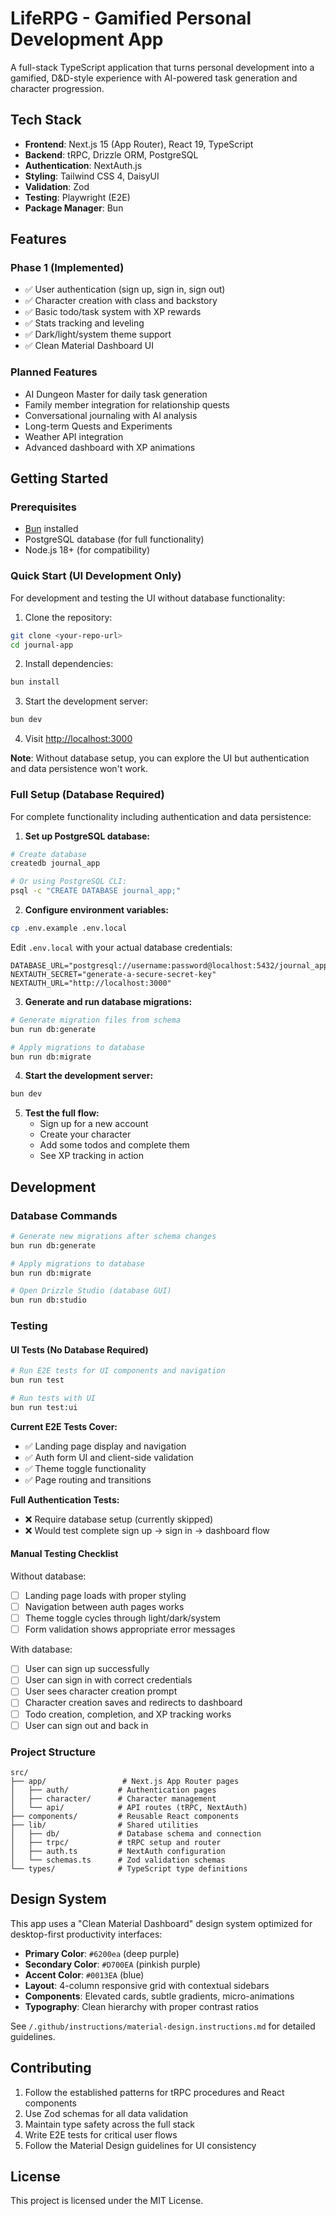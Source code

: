 # LifeRPG - Gamified Personal Development App

A full-stack TypeScript application that turns personal development into a gamified, D&D-style experience with AI-powered task generation and character progression.

## Tech Stack

- **Frontend**: Next.js 15 (App Router), React 19, TypeScript
- **Backend**: tRPC, Drizzle ORM, PostgreSQL
- **Authentication**: NextAuth.js
- **Styling**: Tailwind CSS 4, DaisyUI
- **Validation**: Zod
- **Testing**: Playwright (E2E)
- **Package Manager**: Bun

## Features

### Phase 1 (Implemented)
- ✅ User authentication (sign up, sign in, sign out)
- ✅ Character creation with class and backstory
- ✅ Basic todo/task system with XP rewards
- ✅ Stats tracking and leveling
- ✅ Dark/light/system theme support
- ✅ Clean Material Dashboard UI

### Planned Features
- AI Dungeon Master for daily task generation
- Family member integration for relationship quests
- Conversational journaling with AI analysis
- Long-term Quests and Experiments
- Weather API integration
- Advanced dashboard with XP animations

## Getting Started

### Prerequisites

- [Bun](https://bun.sh/) installed
- PostgreSQL database (for full functionality)
- Node.js 18+ (for compatibility)

### Quick Start (UI Development Only)

For development and testing the UI without database functionality:

1. Clone the repository:
```bash
git clone <your-repo-url>
cd journal-app
```

2. Install dependencies:
```bash
bun install
```

3. Start the development server:
```bash
bun dev
```

4. Visit [http://localhost:3000](http://localhost:3000)

**Note**: Without database setup, you can explore the UI but authentication and data persistence won't work.

### Full Setup (Database Required)

For complete functionality including authentication and data persistence:

1. **Set up PostgreSQL database:**
```bash
# Create database
createdb journal_app

# Or using PostgreSQL CLI:
psql -c "CREATE DATABASE journal_app;"
```

2. **Configure environment variables:**
```bash
cp .env.example .env.local
```

Edit `.env.local` with your actual database credentials:
```env
DATABASE_URL="postgresql://username:password@localhost:5432/journal_app"
NEXTAUTH_SECRET="generate-a-secure-secret-key"
NEXTAUTH_URL="http://localhost:3000"
```

3. **Generate and run database migrations:**
```bash
# Generate migration files from schema
bun run db:generate

# Apply migrations to database  
bun run db:migrate
```

4. **Start the development server:**
```bash
bun dev
```

5. **Test the full flow:**
   - Sign up for a new account
   - Create your character
   - Add some todos and complete them
   - See XP tracking in action

## Development

### Database Commands

```bash
# Generate new migrations after schema changes
bun run db:generate

# Apply migrations to database
bun run db:migrate

# Open Drizzle Studio (database GUI)
bun run db:studio
```

### Testing

#### UI Tests (No Database Required)
```bash
# Run E2E tests for UI components and navigation
bun run test

# Run tests with UI
bun run test:ui
```

**Current E2E Tests Cover:**
- ✅ Landing page display and navigation
- ✅ Auth form UI and client-side validation  
- ✅ Theme toggle functionality
- ✅ Page routing and transitions

**Full Authentication Tests:**
- ❌ Require database setup (currently skipped)
- ❌ Would test complete sign up → sign in → dashboard flow

#### Manual Testing Checklist

Without database:
- [ ] Landing page loads with proper styling
- [ ] Navigation between auth pages works
- [ ] Theme toggle cycles through light/dark/system
- [ ] Form validation shows appropriate error messages

With database:
- [ ] User can sign up successfully
- [ ] User can sign in with correct credentials  
- [ ] User sees character creation prompt
- [ ] Character creation saves and redirects to dashboard
- [ ] Todo creation, completion, and XP tracking works
- [ ] User can sign out and back in

### Project Structure

```
src/
├── app/                 # Next.js App Router pages
│   ├── auth/           # Authentication pages
│   ├── character/      # Character management
│   └── api/            # API routes (tRPC, NextAuth)
├── components/         # Reusable React components
├── lib/                # Shared utilities
│   ├── db/             # Database schema and connection
│   ├── trpc/           # tRPC setup and router
│   ├── auth.ts         # NextAuth configuration
│   └── schemas.ts      # Zod validation schemas
└── types/              # TypeScript type definitions
```

## Design System

This app uses a "Clean Material Dashboard" design system optimized for desktop-first productivity interfaces:

- **Primary Color**: `#6200ea` (deep purple)
- **Secondary Color**: `#D700EA` (pinkish purple)  
- **Accent Color**: `#0013EA` (blue)
- **Layout**: 4-column responsive grid with contextual sidebars
- **Components**: Elevated cards, subtle gradients, micro-animations
- **Typography**: Clean hierarchy with proper contrast ratios

See `/.github/instructions/material-design.instructions.md` for detailed guidelines.

## Contributing

1. Follow the established patterns for tRPC procedures and React components
2. Use Zod schemas for all data validation
3. Maintain type safety across the full stack
4. Write E2E tests for critical user flows
5. Follow the Material Design guidelines for UI consistency

## License

This project is licensed under the MIT License.
